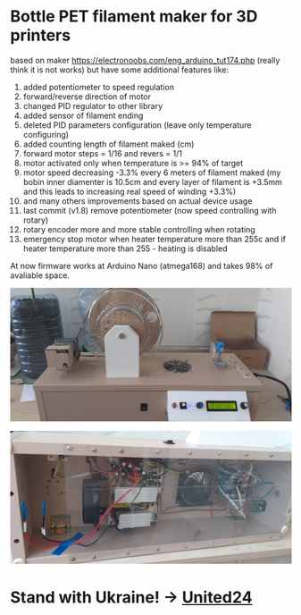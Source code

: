 # Bottle PET filament maker for 3D printers

based on maker https://electronoobs.com/eng_arduino_tut174.php (really think it is not works)
but have some additional features like:
1. added potentiometer to speed regulation
2. forward/reverse direction of motor
3. changed PID regulator to other library
4. added sensor of filament ending
5. deleted PID parameters configuration (leave only temperature configuring)
6. added counting length of filament maked (cm)
7. forward motor steps = 1/16 and revers = 1/1
8. motor activated only when temperature is >= 94% of target
9. motor speed decreasing -3.3% every 6 meters of filament maked (my bobin inner diamenter is 10.5cm and every layer of filament is +3.5mm and this leads to increasing real speed of winding +3.3%)
10. and many others improvements based on actual device usage
11. last commit (v1.8) remove potentiometer (now speed controlling with rotary)
12. rotary encoder more and more stable controlling when rotating
13. emergency stop motor when heater temperature more than 255c and if heater temperature more than 255 - heating is disabled

At now firmware works at Arduino Nano (atmega168) and takes 98% of avaliable space.

![pet filament maker](https://github.com/boomsya/PET-filament-maker/blob/main/20230801_170722.jpg)

![pet filament maker](https://github.com/boomsya/PET-filament-maker/blob/main/20230823_114803.jpg)

# Stand with Ukraine! -> [United24](https://u24.gov.ua/)
